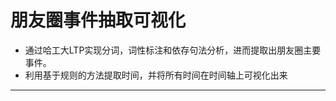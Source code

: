 朋友圈事件抽取可视化
==================
  - 通过哈工大LTP实现分词，词性标注和依存句法分析，进而提取出朋友圈主要事件。
  - 利用基于规则的方法提取时间，并将所有时间在时间轴上可视化出来
  --------------------------------------------------------
